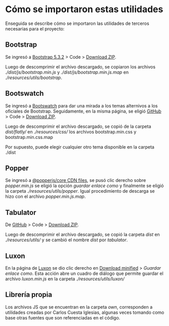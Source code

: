 # Cómo se importaron estas utilidades

Enseguida se describe cómo se importaron las utilidades de terceros necesarias para el proyecto:

## Bootstrap
Se ingresó a [Bootstrap 5.3.2](https://github.com/twbs/bootstrap) > Code > [Download ZIP](https://github.com/twbs/bootstrap/archive/refs/heads/main.zip).

Luego de descomprimir el archivo descargado, se copiaron los archivos *./dist/js/bootstrap.min.js*  y *./dist/js/bootstrap.min.js.map* en *./resources/utils/bootstrap*.

## Bootswatch
Se ingresó a [Bootswatch](https://bootswatch.com/) para dar una mirada a los temas alternivos a los oficiales de Bootstrap. Seguidamente, en la misma página, se eligió [GitHub](https://github.com/thomaspark/bootswatch/) > Code > [Download ZIP](https://github.com/thomaspark/bootswatch/archive/refs/heads/v5.zip).

Luego de descomprimir el archivo descargado, se copió de la carpeta *dist/flatly/* en *./resources/css/* los archivos bootstrap.min.css y bootstrap.min.css.map

Por supuesto, puede elegir cualquier otro tema disponible en la carpeta ./dist

## Popper
Se ingresó a [@popperjs/core CDN files](https://cdn.jsdelivr.net/npm/@popperjs/core@2.11.8/dist/umd/), se pusó clic derecho sobre *popper.min.js* se eligió la opción *guardar enlace como* y finalmente se eligió la carpeta *./resources/utils/popper*. Igual procedimiento de descarga se hizo con el archivo *popper.min.js.map*.

## Tabulator
De [GitHub](https://github.com/olifolkerd/tabulator) > Code > [Download ZIP](https://github.com/olifolkerd/tabulator/archive/refs/heads/master.zip).

Luego de descomprimir el archivo descargado, se copió la carpeta *dist* en *./resources/utils/* y se cambió el nombre *dist* por *tabulator*.

## Luxon
En la página de [Luxon](https://moment.github.io/luxon/#/install?id=es6) se dio clic derecho en [Download minified](https://moment.github.io/luxon/es6/luxon.min.js) > *Guardar enlace como*. Esta acción abre un cuadro de diálogo que permite guardar el archivo *luxon.min.js* en la carpeta *./resources/utils/luxon/* 

## Librería propia
Los archivos JS que se encuentran en la carpeta *own*, corresponden a utilidades creadas por Carlos Cuesta Iglesias, algunas veces tomando como base otras fuentes que son referenciadas en el código.
